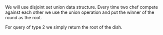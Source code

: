 We will use disjoint set union data structure. Every time two chef compete against each other we use the union operation and put the winner of the round as the root. 

For query of type 2 we simply return the root of the dish.